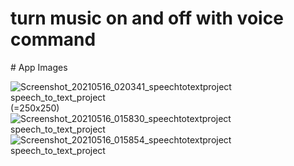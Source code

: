 # turn music on and off with voice command

# App Images


![Screenshot_20210516_020341_speechtotextproject speech_to_text_project](https://user-images.githubusercontent.com/51135508/118380876-125f2000-b5ee-11eb-9d71-b6d23a3bc567.jpg)(=250x250)
![Screenshot_20210516_015830_speechtotextproject speech_to_text_project](https://user-images.githubusercontent.com/51135508/118380877-1428e380-b5ee-11eb-8348-b930fc2ee4f1.jpg)
![Screenshot_20210516_015854_speechtotextproject speech_to_text_project](https://user-images.githubusercontent.com/51135508/118380878-14c17a00-b5ee-11eb-91b7-bab9e362bb6e.jpg)
